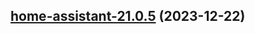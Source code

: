 ## [home-assistant-21.0.5](https://github.com/cyr-ius/truenas-charts/compare/home-assistant-21.0.4...home-assistant-21.0.5) (2023-12-22)
